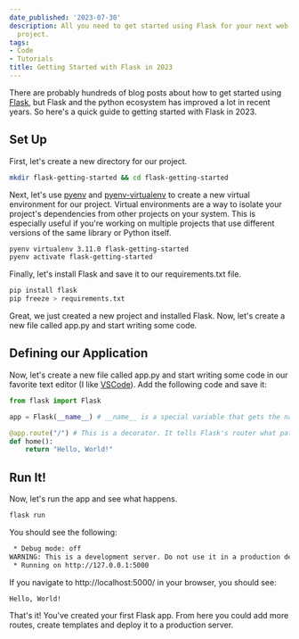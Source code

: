 ```yaml
---
date_published: '2023-07-30'
description: All you need to get started using Flask for your next web application
  project.
tags:
- Code
- Tutorials
title: Getting Started with Flask in 2023
---
```


There are probably hundreds of blog posts about how to get started using [Flask](https://flask.palletsprojects.com/en/2.3.x/), but Flask and the python ecosystem has improved a lot in recent years. So here's a quick guide to getting started with Flask in 2023.

## Set Up

First, let's create a new directory for our project.

```bash
mkdir flask-getting-started && cd flask-getting-started
```

Next, let's use [pyenv](https://github.com/pyenv/pyenv#unixmacos) and [pyenv-virtualenv](https://github.com/pyenv/pyenv-virtualenv#installing-with-homebrew-for-macos-users) to create a new virtual environment for our project. Virtual environments are a way to isolate your project's dependencies from other projects on your system. This is especially useful if you're working on multiple projects that use different versions of the same library or Python itself.

```bash
pyenv virtualenv 3.11.0 flask-getting-started
pyenv activate flask-getting-started
```

Finally, let's install Flask and save it to our requirements.txt file.

```bash
pip install flask
pip freeze > requirements.txt
```

Great, we just created a new project and installed Flask. Now, let's create a new file called app.py and start writing some code.

## Defining our Application

Now, let's create a new file called app.py and start writing some code in our favorite text editor (I like [VSCode](https://code.visualstudio.com)). Add the following code and save it:

```python
from flask import Flask

app = Flask(__name__) # __name__ is a special variable that gets the name of the module. This is needed so that Flask knows where to look for templates and static files.

@app.route("/") # This is a decorator. It tells Flask's router what path ('/') should trigger the function (home()) that follows.
def home():
    return "Hello, World!"
```

## Run It!

Now, let's run the app and see what happens.

```bash
flask run
```

You should see the following:

```bash
 * Debug mode: off
WARNING: This is a development server. Do not use it in a production deployment. Use a production WSGI server instead.
 * Running on http://127.0.0.1:5000
```

If you navigate to http://localhost:5000/ in your browser, you should see:

```
Hello, World!
```

That's it! You've created your first Flask app. From here you could add more routes, create templates and deploy it to a production server.